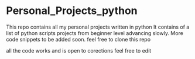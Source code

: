 # Personal_Projects_python
This repo contains all my personal projects written in python
It contains of a list of python scripts projects from beginner level advancing slowly. More code snippets to be added soon. feel free to clone this repo

all the code works and is open to corections
feel free to edit

